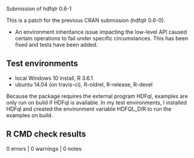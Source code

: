 Submission of hdfqlr 0.6-1

This is a patch for the previous CRAN submission (hdfqlr 0.6-0).

* An environment inheritance issue impacting the low-level API caused certain 
  operations to fail under specific circumstances. This has been fixed 
  and tests have been added.

## Test environments
* local Windows 10 install, R 3.6.1
* ubuntu 14.04 (on travis-ci), R-oldrel, R-release, R-devel

Because the package requires the external program HDFql, examples 
are only run on build if HDFql is available. In my test environments, 
I installed HDFql and created the environment variable HDFQL_DIR 
to run the examples on build.


## R CMD check results

0 errors | 0 warnings | 0 notes
